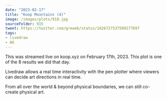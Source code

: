 ```yaml
---
date: "2023-02-17"
title: "Koop Mountains (4)"
image: /images/plots/918.jpg
sourceFolder: 915
tweet: https://twitter.com/greweb/status/1626727537509277697
tags:
- livedraw
- A6
---
```


This was streamed live on koop.xyz on February 17th, 2023. This plot is one of the 8 results we did that day.

Livedraw allows a real time interactivity with the pen plotter where viewers can decide art directions in real time.

From all over the world & beyond physical boundaries, we can still co-create physical art.